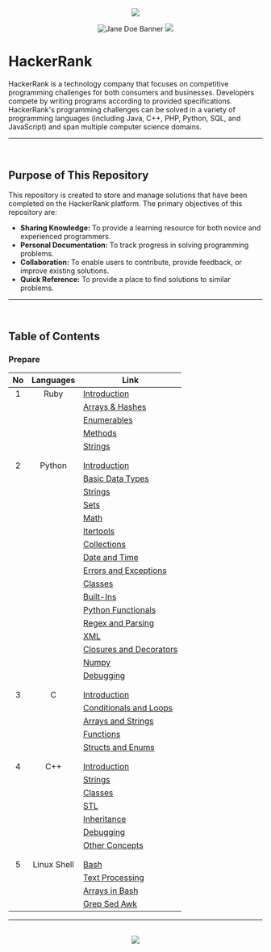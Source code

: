 <div align=center>

<img src="https://capsule-render.vercel.app/api?type=waving&height=100&color=100:FF0000,20:F0F0F0&section=footer&reversal=false&textBg=false&fontAlignY=50&descAlign=48&descAlignY=59"/>

![Jane Doe Banner](https://github.com/user-attachments/assets/6dce4a9a-c124-413d-816b-a0ea878a6cd9)
<img src="https://capsule-render.vercel.app/api?type=waving&height=100&color=20:FF0000,100:F0F0F0&section=header&reversal=false&textBg=false&fontAlignY=50&descAlign=48&descAlignY=59"/>

</div>

# HackerRank

HackerRank is a technology company that focuses on competitive programming challenges for both consumers and businesses. Developers compete by writing programs according to provided specifications. HackerRank's programming challenges can be solved in a variety of programming languages (including Java, C++, PHP, Python, SQL, and JavaScript) and span multiple computer science domains.

<hr><br>

## Purpose of This Repository

This repository is created to store and manage solutions that have been completed on the HackerRank platform. The primary objectives of this repository are:
* **Sharing Knowledge:** To provide a learning resource for both novice and experienced programmers.
* **Personal Documentation:** To track progress in solving programming problems.
* **Collaboration:** To enable users to contribute, provide feedback, or improve existing solutions.
* **Quick Reference:** To provide a place to find solutions to similar problems.

<hr><br>

## Table of Contents

### Prepare

|  No |    Languages    |                                                                     Link                                                                        |
|:---:|      :---:      |                                                                     ----                                                                        |
|  1  |    Ruby         | <a href="https://github.com/guanshiyin28/HackerRank/tree/master/Prepare/Ruby/Introduction">Introduction</a>                                     |
|     |                 | <a href="https://github.com/guanshiyin28/HackerRank/tree/master/Prepare/Ruby/Arrays%20%26%20Hashes">Arrays & Hashes</a>                         |
|     |                 | <a href="https://github.com/guanshiyin28/HackerRank/tree/master/Prepare/Ruby/Enumerables">Enumerables</a>                                       |
|     |                 | <a href="https://github.com/guanshiyin28/HackerRank/tree/master/Prepare/Ruby/Methods">Methods</a>                                               |
|     |                 | <a href="https://github.com/guanshiyin28/HackerRank/tree/master/Prepare/Ruby/Strings">Strings</a>                                               |
|     |                 |                                                                                                                                                 |
|     |                 |                                                                                                                                                 |
|  2  |    Python       | <a href="https://github.com/guanshiyin28/HackerRank/tree/master/Prepare/Python/Introduction">Introduction</a>                                   |
|     |                 | <a href="https://github.com/guanshiyin28/HackerRank/tree/master/Prepare/Python/Basic%20Data%20Types">Basic Data Types</a>                       |
|     |                 | <a href="https://github.com/guanshiyin28/HackerRank/tree/master/Prepare/Python/Strings">Strings</a>                                             |
|     |                 | <a href="https://github.com/guanshiyin28/HackerRank/tree/master/Prepare/Python/Sets">Sets</a>                                                   |
|     |                 | <a href="https://github.com/guanshiyin28/HackerRank/tree/master/Prepare/Python/Math">Math</a>                                                   |
|     |                 | <a href="https://github.com/guanshiyin28/HackerRank/tree/master/Prepare/Python/Itertools">Itertools</a>                                         |
|     |                 | <a href="https://github.com/guanshiyin28/HackerRank/tree/master/Prepare/Python/Collections">Collections</a>                                     |
|     |                 | <a href="https://github.com/guanshiyin28/HackerRank/tree/master/Prepare/Python/Date%20and%20Time">Date and Time</a>                             |
|     |                 | <a href="https://github.com/guanshiyin28/HackerRank/tree/master/Prepare/Python/Errors%20and%20Exceptions">Errors and Exceptions</a>             |
|     |                 | <a href="https://github.com/guanshiyin28/HackerRank/tree/master/Prepare/Python/Classes">Classes</a>                                             |
|     |                 | <a href="https://github.com/guanshiyin28/HackerRank/tree/master/Prepare/Python/Built-Ins">Built-Ins</a>                                         |
|     |                 | <a href="https://github.com/guanshiyin28/HackerRank/tree/master/Prepare/Python/Python%20Functionals">Python Functionals</a>                     |
|     |                 | <a href="https://github.com/guanshiyin28/HackerRank/tree/master/Prepare/Python/Regex%20and%20Parsing">Regex and Parsing</a>                     |
|     |                 | <a href="https://github.com/guanshiyin28/HackerRank/tree/master/Prepare/Python/XML">XML</a>                                                     |
|     |                 | <a href="https://github.com/guanshiyin28/HackerRank/tree/master/Prepare/Python/Closures%20and%20Decorators">Closures and Decorators</a>         |
|     |                 | <a href="https://github.com/guanshiyin28/HackerRank/tree/master/Prepare/Python/Numpy">Numpy</a>                                                 |
|     |                 | <a href="https://github.com/guanshiyin28/HackerRank/tree/master/Prepare/Python/Debugging">Debugging</a>                                         |
|     |                 |                                                                                                                                                 |
|     |                 |                                                                                                                                                 |
|  3  |    C            | <a href="https://github.com/guanshiyin28/HackerRank/tree/master/Prepare/C/Introduction">Introduction</a>                                        |
|     |                 | <a href="https://github.com/guanshiyin28/HackerRank/tree/master/Prepare/C/Conditionals%20and%20Loops">Conditionals and Loops</a>                |
|     |                 | <a href="https://github.com/guanshiyin28/HackerRank/tree/master/Prepare/C/Arrays%20and%20Strings">Arrays and Strings</a>                        |
|     |                 | <a href="https://github.com/guanshiyin28/HackerRank/tree/master/Prepare/C/Functions">Functions</a>                                              |
|     |                 | <a href="https://github.com/guanshiyin28/HackerRank/tree/master/Prepare/C/Structs%20and%20Enums">Structs and Enums</a>                          |
|     |                 |                                                                                                                                                 |
|     |                 |                                                                                                                                                 |
|  4  |   C++           | <a href="https://github.com/guanshiyin28/HackerRank/tree/master/Prepare/C%2B%2B/Introduction">Introduction</a>                                  |
|     |                 | <a href="https://github.com/guanshiyin28/HackerRank/tree/master/Prepare/C%2B%2B/Strings">Strings</a>                                            |
|     |                 | <a href="https://github.com/guanshiyin28/HackerRank/tree/master/Prepare/C%2B%2B/Classes">Classes</a>                                            |
|     |                 | <a href="https://github.com/guanshiyin28/HackerRank/tree/master/Prepare/C%2B%2B/STL">STL</a>                                                    |
|     |                 | <a href="https://github.com/guanshiyin28/HackerRank/tree/master/Prepare/C%2B%2B/Inheritance">Inheritance</a>                                    |
|     |                 | <a href="https://github.com/guanshiyin28/HackerRank/tree/master/Prepare/C%2B%2B/Debugging">Debugging</a>                                        |
|     |                 | <a href="https://github.com/guanshiyin28/HackerRank/tree/master/Prepare/C%2B%2B/Other%20Concepts">Other Concepts</a>                            |
|     |                 |                                                                                                                                                 |
|     |                 |                                                                                                                                                 |
|  5  |   Linux Shell   | <a href="https://github.com/guanshiyin28/HackerRank/tree/master/Prepare/Linux%20Shell/Bash">Bash</a>                                            |
|     |                 | <a href="https://github.com/guanshiyin28/HackerRank/tree/master/Prepare/Linux%20Shell/Text%20Processing">Text Processing</a>                    |
|     |                 | <a href="https://github.com/guanshiyin28/HackerRank/tree/master/Prepare/Linux%20Shell/Arrays%20in%20Bash">Arrays in Bash</a>                    |
|     |                 | <a href="https://github.com/guanshiyin28/HackerRank/tree/master/Prepare/Linux%20Shell/Grep%20Sed%20Awk">Grep Sed Awk</a>                        |

<hr><br>

<div align=center>
  <a href="https://www.instagram.com/guanshiyin_/">
     <img src="https://capsule-render.vercel.app/api?type=waving&height=200&color=100:FF0000,20:F0F0F0&section=footer&reversal=false&textBg=false&fontAlignY=50&descAlign=48&descAlignY=59"/>
  </a>
</div>

